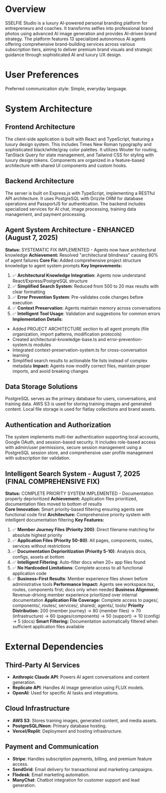 # Overview
SSELFIE Studio is a luxury AI-powered personal branding platform for entrepreneurs and coaches. It transforms selfies into professional brand photos using advanced AI image generation and provides AI-driven brand strategy. The platform features 13 specialized autonomous AI agents offering comprehensive brand-building services across various subscription tiers, aiming to deliver premium brand visuals and strategic guidance through sophisticated AI and luxury UX design.

# User Preferences
Preferred communication style: Simple, everyday language.

# System Architecture

## Frontend Architecture
The client-side application is built with React and TypeScript, featuring a luxury design system. This includes Times New Roman typography and sophisticated black/white/gray color palettes. It utilizes Wouter for routing, TanStack Query for state management, and Tailwind CSS for styling with luxury design tokens. Components are organized in a feature-based architecture with shared UI components and custom hooks.

## Backend Architecture
The server is built on Express.js with TypeScript, implementing a RESTful API architecture. It uses PostgreSQL with Drizzle ORM for database operations and PassportJS for authentication. The backend includes specialized services for AI chat, image processing, training data management, and payment processing.

## Agent System Architecture - ENHANCED (August 7, 2025)
**Status:** SYSTEMATIC FIX IMPLEMENTED - Agents now have architectural knowledge
**Achievement:** Resolved "architectural blindness" causing 80% of agent failures
**Core Fix:** Added comprehensive project structure knowledge to agent system prompts
**Key Improvements:**
1. ✅ **Architectural Knowledge Integration**: Agents now understand React/Express/PostgreSQL structure
2. ✅ **Simplified Search System**: Reduced from 500 to 20 max results with clear formatting
3. ✅ **Error Prevention System**: Pre-validates code changes before execution
4. ✅ **Context Preservation**: Agents maintain memory across conversations
5. ✅ **Intelligent Tool Usage**: Validation and suggestions for common errors
**Implementation Details:**
- Added PROJECT ARCHITECTURE section to all agent prompts (file organization, import patterns, modification protocols)
- Created architectural-knowledge-base.ts and error-prevention-system.ts modules
- Integrated context-preservation-system.ts for cross-conversation learning
- Simplified search results to actionable file lists instead of complex metadata
**Impact:** Agents now modify correct files, maintain proper imports, and avoid breaking changes

## Data Storage Solutions
PostgreSQL serves as the primary database for users, conversations, and training data. AWS S3 is used for storing training images and generated content. Local file storage is used for flatlay collections and brand assets.

## Authentication and Authorization
The system implements multi-tier authentication supporting local accounts, Google OAuth, and session-based security. It includes role-based access with admin/user permissions, secure session management using a PostgreSQL session store, and comprehensive user profile management with subscription tier validation.

## Intelligent Search System - August 7, 2025 (FINAL COMPREHENSIVE FIX)
**Status:** COMPLETE PRIORITY SYSTEM IMPLEMENTED - Documentation properly deprioritized
**Achievement:** Application files prioritized, documentation files moved to bottom of results  
**Core Innovation:** Smart priority-based filtering ensuring agents see functional code first
**Architecture:** Comprehensive priority system with intelligent documentation filtering
**Key Features:**
1. ✅ **Member Journey Files (Priority 200)**: Direct filename matching for absolute highest priority
2. ✅ **Application Files (Priority 50-80)**: All pages, components, routes, services without restrictions  
3. ✅ **Documentation Deprioritization (Priority 5-10)**: Analysis docs, configs, assets at bottom
4. ✅ **Intelligent Filtering**: Auto-filter docs when 20+ app files found
5. ✅ **No Hardcoded Limitations**: Complete access to all functional application code
6. ✅ **Business-First Results**: Member experience files shown before administrative tools
**Performance Impact:** Agents see workspace.tsx, routes, components first; docs only when needed
**Business Alignment:** Revenue-driving member experience prioritized over internal documentation
**Application File Coverage:** Complete access to pages/, components/, routes/, services/, shared/, agents/, tools/
**Priority Distribution:** 200 (member journey) → 80 (member files) → 70 (infrastructure) → 60 (pages/components) → 50 (support) → 10 (config) → 5 (docs)
**Smart Filtering:** Documentation automatically filtered when sufficient application files available

# External Dependencies

## Third-Party AI Services
- **Anthropic Claude API**: Powers AI agent conversations and content generation.
- **Replicate API**: Handles AI image generation using FLUX models.
- **OpenAI**: Used for specific AI tasks and integrations.

## Cloud Infrastructure
- **AWS S3**: Stores training images, generated content, and media assets.
- **PostgreSQL/Neon**: Primary database hosting.
- **Vercel/Replit**: Deployment and hosting infrastructure.

## Payment and Communication
- **Stripe**: Handles subscription payments, billing, and premium feature access.
- **SendGrid**: Email delivery for transactional and marketing campaigns.
- **Flodesk**: Email marketing automation.
- **ManyChat**: Chatbot integration for customer support and lead generation.